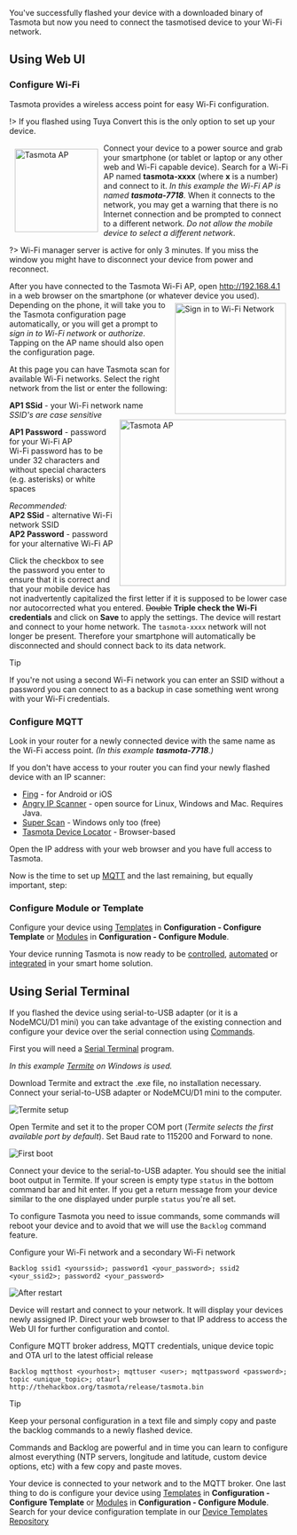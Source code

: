 You've successfully flashed your device with a downloaded binary of Tasmota but now you need to connect the tasmotised device to your Wi-Fi network. 

## Using Web UI
### Configure Wi-Fi 
Tasmota provides a wireless access point for easy Wi-Fi configuration. 

!> If you flashed using Tuya Convert this is the only option to set up your device.

<img alt="Tasmota AP" src="https://user-images.githubusercontent.com/5904370/68963209-b4723200-07d6-11ea-9116-4b0f4f0f4dbc.png" style="margin:10px;float:left;width:150px"></img>
Connect your device to a power source and grab your smartphone (or tablet or laptop or any other web and Wi-Fi capable device). Search for a Wi-Fi AP named **tasmota-xxxx** (where **x** is a number) and connect to it. _In this example the Wi-Fi AP is named **tasmota-7718**._ When it connects to the network, you may get a warning that there is no Internet connection and be prompted to connect to a different network. _Do not allow the mobile device to select a different network_.
<p>

?> Wi-Fi manager server is active for only 3 minutes. If you miss the window you might have to disconnect your device from power and reconnect.


After you have connected to the Tasmota Wi-Fi AP, open http://192.168.4.1 in a web browser on the smartphone (or whatever device you used). 
<img alt="Sign in to Wi-Fi Network" src="https://user-images.githubusercontent.com/5904370/68963506-5a25a100-07d7-11ea-8d34-91cfc8b658f6.png" style="margin:5px;float:right;width:200px"></img>Depending on the phone, it will take you to the Tasmota configuration page automatically, or you will get a prompt to *sign in to Wi-Fi network* or *authorize*. Tapping on the AP name should also open the configuration page.

<img alt="Tasmota AP" src="https://user-images.githubusercontent.com/5904370/68961890-a242c480-07d3-11ea-912f-b45464104f2c.png
" style="margin:5px;float:right;width:300px"></img>
At this page you can have Tasmota scan for available Wi-Fi networks. Select the right network from the list or enter the following:

**AP1 SSid** - your Wi-Fi network name  
_SSID's are case sensitive_

**AP1 Password** - password for your Wi-Fi AP    
Wi-Fi password has to be under 32 characters and without special characters (e.g. asterisks) or white spaces

*Recommended:*   
**AP2 SSid** - alternative Wi-Fi network SSID   
**AP2 Password** - password for your alternative Wi-Fi AP   

Click the checkbox to see the password you enter to ensure that it is correct and that your mobile device has not inadvertently capitalized the first letter if it is supposed to be lower case nor autocorrected what you entered. ~~Double~~ **Triple check the Wi-Fi credentials** and click on **Save** to apply the settings. The device will restart and connect to your home network. The `tasmota-xxxx` network will not longer be present. Therefore your smartphone will automatically be disconnected and should connect back to its data network.

> [!TIP]
>If you're not using a second Wi-Fi network you can enter an SSID without a password you can connect to as a backup in case something went wrong with your Wi-Fi credentials.

### Configure MQTT
Look in your router for a newly connected device with the same name as the Wi-Fi access point. *(In this example **tasmota-7718**.)*

If you don't have access to your router you can find your newly flashed device with an IP scanner:
* [Fing](https://www.fing.com/products/) - for Android or iOS
* [Angry IP Scanner](https://angryip.org/) - open source for Linux, Windows and Mac. Requires Java.
* [Super Scan](https://sectools.org/tool/superscan/) - Windows only too (free)
* [Tasmota Device Locator](http://tasmota.simplethings.work/) - Browser-based

Open the IP address with your web browser and you have full access to Tasmota.

Now is the time to set up [MQTT](/installation/MQTT) and the last remaining, but equally important, step:

### Configure Module or Template

Configure your device using [Templates](Templates) in **Configuration - Configure Template** or [Modules](Modules) in **Configuration - Configure Module**.

Your device running Tasmota is now ready to be [controlled](Commands), [automated](Rules) or [integrated](/integrations/) in your smart home solution.

## Using Serial Terminal
If you flashed the device using serial-to-USB adapter (or it is a NodeMCU/D1 mini) you can take advantage of the existing connection and configure your device over the serial connection using [Commands](commands).

First you will need a [Serial Terminal](/installation/Prerequisites#serial-terminal) program. 

*In this example [Termite](https://www.compuphase.com/software_termite.htm) on Windows is used.*

Download Termite and extract the .exe file, no installation necessary. Connect your serial-to-USB adapter or NodeMCU/D1 mini to the computer.

![Termite setup](https://user-images.githubusercontent.com/5904370/55745914-abe39d00-5a38-11e9-91d8-1b8e16ed34d3.png)

Open Termite and set it to the proper COM port (*Termite selects the first available port by default*). 
Set Baud rate to 115200 and Forward to none. 

![First boot](https://user-images.githubusercontent.com/5904370/55746947-5e1c6400-5a3b-11e9-871f-11ac80e40205.png)

Connect your device to the serial-to-USB adapter. You should see the initial boot output in Termite.
If your screen is empty type `status` in the bottom command bar and hit enter. If you get a return message from your device similar to the one displayed under purple `status` you're all set.

To configure Tasmota you need to issue commands, some commands will reboot your device and to avoid that we will use the `Backlog` command feature.

Configure your Wi-Fi network and a secondary Wi-Fi network
```console
Backlog ssid1 <yourssid>; password1 <your_password>; ssid2 <your_ssid2>; password2 <your_password>
```
![After restart](https://user-images.githubusercontent.com/5904370/55748616-69718e80-5a3f-11e9-8b58-4d15c1816e71.png)

Device will restart and connect to your network. It will display your devices newly assigned IP. Direct your web browser to that IP address to access the Web UI for further configuration and contol.

Configure MQTT broker address, MQTT credentials, unique device topic and OTA url to the latest official release
```console
Backlog mqtthost <yourhost>; mqttuser <user>; mqttpassword <password>; topic <unique_topic>; otaurl http://thehackbox.org/tasmota/release/tasmota.bin
```
> [!TIP]
>Keep your personal configuration in a text file and simply copy and paste the backlog commands to a newly flashed device.

Commands and Backlog are powerful and in time you can learn to configure almost everything (NTP servers, longitude and latitude, custom device options, etc) with a few copy and paste moves.

Your device is connected to your network and to the MQTT broker. One last thing to do is configure your device using [Templates](Templates) in **Configuration - Configure Template** or [Modules](Modules) in **Configuration - Configure Module**. Search for your device configuration template in our [Device Templates Repository](https://blakadder.github.io/templates/)
